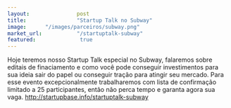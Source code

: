 ```yaml
---
layout:               post
title:                "Startup Talk no Subway"
image:      "/images/parceiros/subway.png"
market_url:           "/startuptalk-subway"
featured:              true
---
```

Hoje teremos nosso Startup Talk especial no Subway, falaremos sobre editais de finaciamento e como você pode conseguir investimentos para sua ideia sair do papel ou conseguir tração para atingir seu mercado. Para esse evento excepcionalmente trabalharemos com lista de confirmação limitado a 25 participantes, então não perca tempo e garanta agora sua vaga. http://startupbase.info/startuptalk-subway